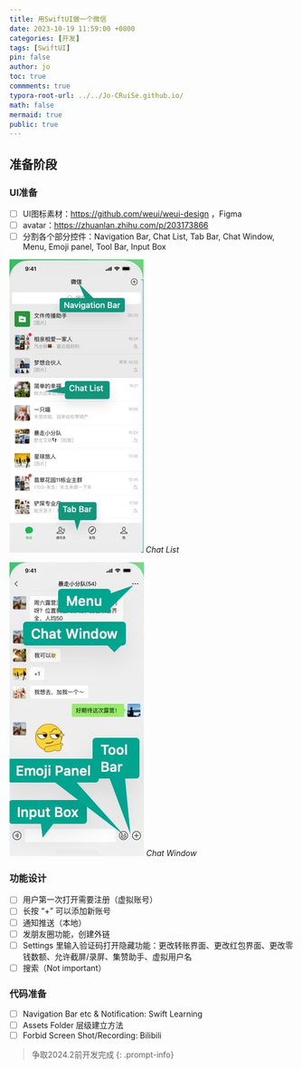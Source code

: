 ```yaml
---
title: 用SwiftUI做一个微信
date: 2023-10-19 11:59:00 +0800
categories: [开发]
tags: [SwiftUI]
pin: false
author: jo
toc: true
commments: true
typora-root-url: ../../Jo-CRuiSe.github.io/
math: false
mermaid: true
public: true
---
```


## 准备阶段

### UI准备

- [ ] UI图标素材：https://github.com/weui/weui-design ，Figma
- [ ] avatar：https://zhuanlan.zhihu.com/p/203173866
- [ ] 分割各个部分控件：Navigation Bar, Chat List, Tab Bar, Chat Window, Menu, Emoji panel, Tool Bar, Input Box

![ChatList](/assets/blog_res/2023-10-19-WeChatDevelopment.assets/ChatList.jpg)
_Chat List_

![ChatWindow](/assets/blog_res/2023-10-19-WeChatDevelopment.assets/ChatWindow.jpg)
_Chat Window_


### 功能设计

- [ ] 用户第一次打开需要注册（虚拟账号）
- [ ] 长按 “+” 可以添加新账号
- [ ] 通知推送（本地）
- [ ] 发朋友圈功能，创建外链
- [ ] Settings 里输入验证码打开隐藏功能：更改转账界面、更改红包界面、更改零钱数额、允许截屏/录屏、集赞助手、虚拟用户名
- [ ] 搜索（Not important）

### 代码准备

- [ ] Navigation Bar etc & Notification: Swift Learning
- [ ] Assets Folder 层级建立方法
- [ ] Forbid Screen Shot/Recording: Bilibili

>争取2024.2前开发完成
{: .prompt-info}

